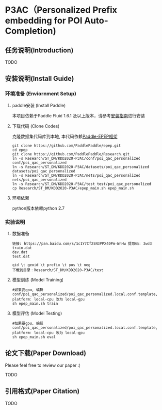 # P3AC（Personalized Prefix embedding for POI Auto-Completion)

## 任务说明(Introduction)

TODO

## 安装说明(Install Guide)

### 环境准备 (Enviornment Setup)

1. paddle安装 (Install Paddle)

    本项目依赖于Paddle Fluid 1.6.1 及以上版本，请参考[安装指南](http://www.paddlepaddle.org/#quick-start)进行安装

2. 下载代码 (Clone Codes)

    克隆数据集代码库到本地, 本代码依赖[Paddle-EPEP框架](https://github.com/PaddlePaddle/epep)
    ```
    git clone https://github.com/PaddlePaddle/epep.git
    cd epep
    git clone https://github.com/PaddlePaddle/Research.git
    ln -s Research/ST_DM/KDD2020-P3AC/conf/poi_qac_personalized conf/poi_qac_personalized
    ln -s Research/ST_DM/KDD2020-P3AC/datasets/poi_qac_personalized datasets/poi_qac_personalized
    ln -s Research/ST_DM/KDD2020-P3AC/nets/poi_qac_personalized nets/poi_qac_personalized
    ln -s Research/ST_DM/KDD2020-P3AC/test test/poi_qac_personalized
    cp Research/ST_DM/KDD2020-P3AC/epep_main.sh epep_main.sh
    ```

3. 环境依赖

    python版本依赖python 2.7


### 实验说明

1. 数据准备

    
    ```
    链接: https://pan.baidu.com/s/1c1Y7Cf2SN3PPX40Pm-WnHw 提取码: 3wd3
    train.dat
    dev.dat
    test.dat

    qid \t geoid \t prefix \t pos \t neg
    下载到目录：Research/ST_DM/KDD2020-P3AC/test
    ```

2. 模型训练 (Model Training)

    ```
    #如果要gpu, 编辑conf/poi_qac_personalized/poi_qac_personalized.local.conf.template, platform: local-cpu 改为 local-gpu
    sh epep_main.sh train
    ```

3. 模型评估 (Model Testing)
    ```
    #如果要gpu, 编辑conf/poi_qac_personalized/poi_qac_personalized.local.conf.template, platform: local-cpu 改为 local-gpu
    sh epep_main.sh eval

    ```

## 论文下载(Paper Download)

Please feel free to review our paper :)

TODO

## 引用格式(Paper Citation)

TODO


